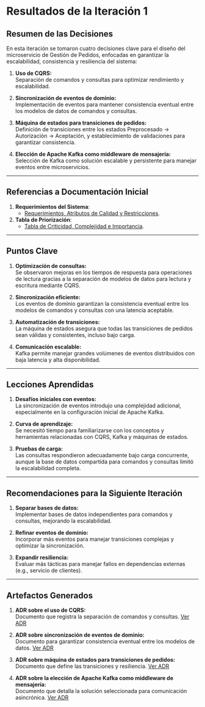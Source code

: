 # Resultados de la Iteración 1

## Resumen de las Decisiones

En esta iteración se tomaron cuatro decisiones clave para el diseño del microservicio de Gestión de Pedidos, enfocadas en garantizar la escalabilidad, consistencia y resiliencia del sistema:

1. **Uso de CQRS:**  
   Separación de comandos y consultas para optimizar rendimiento y escalabilidad.  

2. **Sincronización de eventos de dominio:**  
   Implementación de eventos para mantener consistencia eventual entre los modelos de datos de comandos y consultas.  

3. **Máquina de estados para transiciones de pedidos:**  
   Definición de transiciones entre los estados Preprocesado → Autorización → Aceptación, y establecimiento de validaciones para garantizar consistencia.  

4. **Elección de Apache Kafka como middleware de mensajería:**  
   Selección de Kafka como solución escalable y persistente para manejar eventos entre microservicios.  

---

## Referencias a Documentación Inicial
1. **Requerimientos del Sistema**:  
   - [Requerimientos, Atributos de Calidad y Restricciones](../../Doumentacion_Inicial/Requerimientos_Atributos_Calidad_Restricciones.md).  
2. **Tabla de Priorización**:  
   - [Tabla de Criticidad, Complejidad e Importancia](../../Doumentacion_Inicial/Tabala_Requerimientos_Atributos.md).

---

## Puntos Clave

1. **Optimización de consultas:**  
   Se observaron mejoras en los tiempos de respuesta para operaciones de lectura gracias a la separación de modelos de datos para lectura y escritura mediante CQRS.  

2. **Sincronización eficiente:**  
   Los eventos de dominio garantizan la consistencia eventual entre los modelos de comandos y consultas con una latencia aceptable.  

3. **Automatización de transiciones:**  
   La máquina de estados asegura que todas las transiciones de pedidos sean válidas y consistentes, incluso bajo carga.  

4. **Comunicación escalable:**  
   Kafka permite manejar grandes volúmenes de eventos distribuidos con baja latencia y alta disponibilidad.  

---

## Lecciones Aprendidas

1. **Desafíos iniciales con eventos:**  
   La sincronización de eventos introdujo una complejidad adicional, especialmente en la configuración inicial de Apache Kafka.  

2. **Curva de aprendizaje:**  
   Se necesitó tiempo para familiarizarse con los conceptos y herramientas relacionadas con CQRS, Kafka y máquinas de estados.  

3. **Pruebas de carga:**  
   Las consultas respondieron adecuadamente bajo carga concurrente, aunque la base de datos compartida para comandos y consultas limitó la escalabilidad completa.  

---

## Recomendaciones para la Siguiente Iteración

1. **Separar bases de datos:**  
   Implementar bases de datos independientes para comandos y consultas, mejorando la escalabilidad.  

2. **Refinar eventos de dominio:**  
   Incorporar más eventos para manejar transiciones complejas y optimizar la sincronización.  

3. **Expandir resiliencia:**  
   Evaluar más tácticas para manejar fallos en dependencias externas (e.g., servicio de clientes).  

---

## Artefactos Generados

1. **ADR sobre el uso de CQRS:**  
   Documento que registra la separación de comandos y consultas. [Ver ADR](../../ADRs/ADR_002_CQRS.md) 

2. **ADR sobre sincronización de eventos de dominio:**  
   Documento para garantizar consistencia eventual entre los modelos de datos.  [Ver ADR](../../ADRs/ADR_003_Domain_Event_Synchronization.md)

3. **ADR sobre máquina de estados para transiciones de pedidos:**  
   Documento que define las transiciones y resiliencia.  [Ver ADR](../../ADRs/ADR_004_State_Machine_and_Resilience_Tactics.md)

4. **ADR sobre la elección de Apache Kafka como middleware de mensajería:**  
   Documento que detalla la solución seleccionada para comunicación asincrónica.  [Ver ADR](../../ADRs/ADR_005_Kafka_Middleware_Mensajería.md) 

